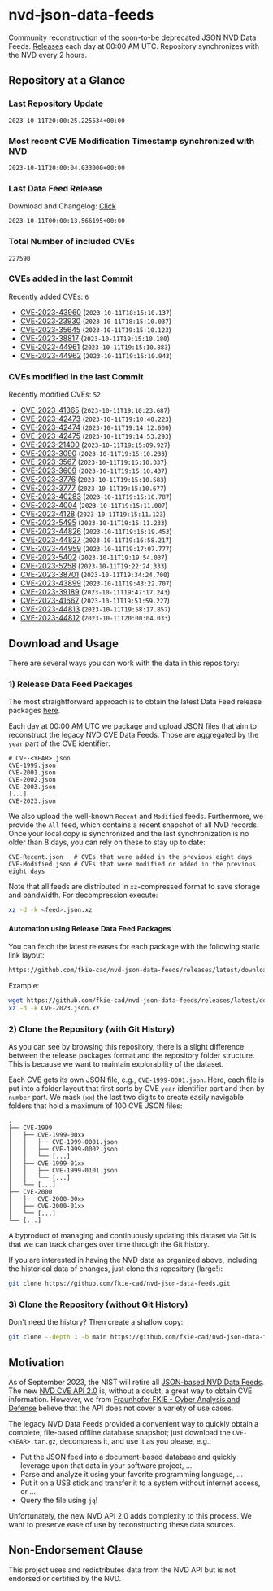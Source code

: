 # nvd-json-data-feeds

Community reconstruction of the soon-to-be deprecated JSON NVD Data Feeds. 
[Releases](https://github.com/fkie-cad/nvd-json-data-feeds/releases/latest) each day at 00:00 AM UTC.
Repository synchronizes with the NVD every 2 hours.

## Repository at a Glance

### Last Repository Update

```plain
2023-10-11T20:00:25.225534+00:00
```

### Most recent CVE Modification Timestamp synchronized with NVD

```plain
2023-10-11T20:00:04.033000+00:00
```

### Last Data Feed Release

Download and Changelog: [Click](https://github.com/fkie-cad/nvd-json-data-feeds/releases/latest)

```plain
2023-10-11T00:00:13.566195+00:00
```

### Total Number of included CVEs

```plain
227590
```

### CVEs added in the last Commit

Recently added CVEs: `6`

* [CVE-2023-43960](CVE-2023/CVE-2023-439xx/CVE-2023-43960.json) (`2023-10-11T18:15:10.137`)
* [CVE-2023-23930](CVE-2023/CVE-2023-239xx/CVE-2023-23930.json) (`2023-10-11T18:15:10.037`)
* [CVE-2023-35645](CVE-2023/CVE-2023-356xx/CVE-2023-35645.json) (`2023-10-11T19:15:10.123`)
* [CVE-2023-38817](CVE-2023/CVE-2023-388xx/CVE-2023-38817.json) (`2023-10-11T19:15:10.180`)
* [CVE-2023-44961](CVE-2023/CVE-2023-449xx/CVE-2023-44961.json) (`2023-10-11T19:15:10.883`)
* [CVE-2023-44962](CVE-2023/CVE-2023-449xx/CVE-2023-44962.json) (`2023-10-11T19:15:10.943`)


### CVEs modified in the last Commit

Recently modified CVEs: `52`

* [CVE-2023-41365](CVE-2023/CVE-2023-413xx/CVE-2023-41365.json) (`2023-10-11T19:10:23.687`)
* [CVE-2023-42473](CVE-2023/CVE-2023-424xx/CVE-2023-42473.json) (`2023-10-11T19:10:40.223`)
* [CVE-2023-42474](CVE-2023/CVE-2023-424xx/CVE-2023-42474.json) (`2023-10-11T19:14:12.600`)
* [CVE-2023-42475](CVE-2023/CVE-2023-424xx/CVE-2023-42475.json) (`2023-10-11T19:14:53.293`)
* [CVE-2023-21400](CVE-2023/CVE-2023-214xx/CVE-2023-21400.json) (`2023-10-11T19:15:09.927`)
* [CVE-2023-3090](CVE-2023/CVE-2023-30xx/CVE-2023-3090.json) (`2023-10-11T19:15:10.233`)
* [CVE-2023-3567](CVE-2023/CVE-2023-35xx/CVE-2023-3567.json) (`2023-10-11T19:15:10.337`)
* [CVE-2023-3609](CVE-2023/CVE-2023-36xx/CVE-2023-3609.json) (`2023-10-11T19:15:10.437`)
* [CVE-2023-3776](CVE-2023/CVE-2023-37xx/CVE-2023-3776.json) (`2023-10-11T19:15:10.583`)
* [CVE-2023-3777](CVE-2023/CVE-2023-37xx/CVE-2023-3777.json) (`2023-10-11T19:15:10.677`)
* [CVE-2023-40283](CVE-2023/CVE-2023-402xx/CVE-2023-40283.json) (`2023-10-11T19:15:10.787`)
* [CVE-2023-4004](CVE-2023/CVE-2023-40xx/CVE-2023-4004.json) (`2023-10-11T19:15:11.007`)
* [CVE-2023-4128](CVE-2023/CVE-2023-41xx/CVE-2023-4128.json) (`2023-10-11T19:15:11.123`)
* [CVE-2023-5495](CVE-2023/CVE-2023-54xx/CVE-2023-5495.json) (`2023-10-11T19:15:11.233`)
* [CVE-2023-44826](CVE-2023/CVE-2023-448xx/CVE-2023-44826.json) (`2023-10-11T19:16:19.453`)
* [CVE-2023-44827](CVE-2023/CVE-2023-448xx/CVE-2023-44827.json) (`2023-10-11T19:16:58.217`)
* [CVE-2023-44959](CVE-2023/CVE-2023-449xx/CVE-2023-44959.json) (`2023-10-11T19:17:07.777`)
* [CVE-2023-5402](CVE-2023/CVE-2023-54xx/CVE-2023-5402.json) (`2023-10-11T19:19:54.037`)
* [CVE-2023-5258](CVE-2023/CVE-2023-52xx/CVE-2023-5258.json) (`2023-10-11T19:22:24.333`)
* [CVE-2023-38701](CVE-2023/CVE-2023-387xx/CVE-2023-38701.json) (`2023-10-11T19:34:24.700`)
* [CVE-2023-43899](CVE-2023/CVE-2023-438xx/CVE-2023-43899.json) (`2023-10-11T19:43:22.707`)
* [CVE-2023-39189](CVE-2023/CVE-2023-391xx/CVE-2023-39189.json) (`2023-10-11T19:47:17.243`)
* [CVE-2023-41667](CVE-2023/CVE-2023-416xx/CVE-2023-41667.json) (`2023-10-11T19:51:59.227`)
* [CVE-2023-44813](CVE-2023/CVE-2023-448xx/CVE-2023-44813.json) (`2023-10-11T19:58:17.857`)
* [CVE-2023-44812](CVE-2023/CVE-2023-448xx/CVE-2023-44812.json) (`2023-10-11T20:00:04.033`)


## Download and Usage

There are several ways you can work with the data in this repository:

### 1) Release Data Feed Packages

The most straightforward approach is to obtain the latest Data Feed release packages [here](https://github.com/fkie-cad/nvd-json-data-feeds/releases/latest).

Each day at 00:00 AM UTC we package and upload JSON files that aim to reconstruct the legacy NVD CVE Data Feeds.
Those are aggregated by the `year` part of the CVE identifier:

```
# CVE-<YEAR>.json
CVE-1999.json
CVE-2001.json
CVE-2002.json
CVE-2003.json
[...]
CVE-2023.json
```

We also upload the well-known `Recent` and `Modified` feeds.
Furthermore, we provide the `All` feed, which contains a recent snapshot of all NVD records.
Once your local copy is synchronized and the last synchronization is no older than 8 days, you can rely on these to stay up to date:

```plain
CVE-Recent.json   # CVEs that were added in the previous eight days
CVE-Modified.json # CVEs that were modified or added in the previous eight days
```

Note that all feeds are distributed in `xz`-compressed format to save storage and bandwidth.
For decompression execute:

```sh
xz -d -k <feed>.json.xz
```


#### Automation using Release Data Feed Packages

You can fetch the latest releases for each package with the following static link layout:

```sh
https://github.com/fkie-cad/nvd-json-data-feeds/releases/latest/download/CVE-<YEAR>.json.xz
```

Example:

```sh
wget https://github.com/fkie-cad/nvd-json-data-feeds/releases/latest/download/CVE-2023.json.xz
xz -d -k CVE-2023.json.xz
```

### 2) Clone the Repository (with Git History)

As you can see by browsing this repository, there is a slight difference between the release packages format and the repository folder structure.
This is because we want to maintain explorability of the dataset.

Each CVE gets its own JSON file, e.g., `CVE-1999-0001.json`.
Here, each file is put into a folder layout that first sorts by CVE `year` identifier part and then by `number` part.
We mask (`xx`) the last two digits to create easily navigable folders that hold a maximum of 100 CVE JSON files:

```plain
.
├── CVE-1999
│   ├── CVE-1999-00xx
│   │   ├── CVE-1999-0001.json
│   │   ├── CVE-1999-0002.json
│   │   └── [...]
│   ├── CVE-1999-01xx
│   │   ├── CVE-1999-0101.json
│   │   └── [...]
│   └── [...]
├── CVE-2000
│   ├── CVE-2000-00xx
│   ├── CVE-2000-01xx
│   └── [...]
└── [...]
```

A byproduct of managing and continuously updating this dataset via Git is that we can track changes over time through the Git history.

If you are interested in having the NVD data as organized above, including the historical data of changes, just clone this repository (large!):

```sh
git clone https://github.com/fkie-cad/nvd-json-data-feeds.git
```

### 3) Clone the Repository (without Git History)

Don't need the history? Then create a shallow copy:

```sh
git clone --depth 1 -b main https://github.com/fkie-cad/nvd-json-data-feeds.git
```

## Motivation

As of September 2023, the NIST will retire all [JSON-based NVD Data Feeds](https://nvd.nist.gov/vuln/data-feeds#divRetirementBanner-1).
The new [NVD CVE API 2.0](https://nvd.nist.gov/developers/vulnerabilities) is, without a doubt, a great way to obtain CVE information.
However, we from [Fraunhofer FKIE - Cyber Analysis and Defense](https://www.fkie.fraunhofer.de/en/departments/cad.html) believe that the API does not cover a variety of use cases.

The legacy NVD Data Feeds provided a convenient way to quickly obtain a complete, file-based offline database snapshot; just download the `CVE-<YEAR>.tar.gz`, decompress it, and use it as you please, e.g.:

* Put the JSON feed into a document-based database and quickly leverage upon that data in your software project, ...
* Parse and analyze it using your favorite programming language, ...
* Put it on a USB stick and transfer it to a system without internet access, or ...
* Query the file using `jq`!

Unfortunately, the new NVD API 2.0 adds complexity to this process.
We want to preserve ease of use by reconstructing these data sources.

## Non-Endorsement Clause

This project uses and redistributes data from the NVD API but is not endorsed or certified by the NVD.